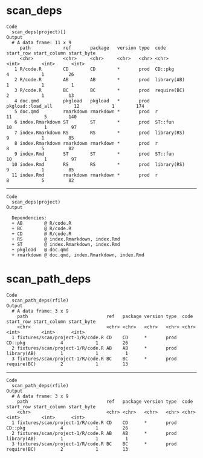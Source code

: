 # scan_deps

    Code
      scan_deps(project)[]
    Output
      # A data frame: 11 x 9
         path            ref       package   version type  code              start_row start_column start_byte
         <chr>           <chr>     <chr>     <chr>   <chr> <chr>                 <int>        <int>      <int>
       1 R/code.R        CD        CD        *       prod  CD::pkg                   4            1         26
       2 R/code.R        AB        AB        *       prod  library(AB)               1            1          1
       3 R/code.R        BC        BC        *       prod  require(BC)               2            1         13
       4 doc.qmd         pkgload   pkgload   *       prod  pkgload::load_all        12            1        174
       5 doc.qmd         rmarkdown rmarkdown *       prod  r                        11            5        140
       6 index.Rmarkdown ST        ST        *       prod  ST::fun                  10            1         97
       7 index.Rmarkdown RS        RS        *       prod  library(RS)               9            1         85
       8 index.Rmarkdown rmarkdown rmarkdown *       prod  r                         8            5         82
       9 index.Rmd       ST        ST        *       prod  ST::fun                  10            1         97
      10 index.Rmd       RS        RS        *       prod  library(RS)               9            1         85
      11 index.Rmd       rmarkdown rmarkdown *       prod  r                         8            5         82

---

    Code
      scan_deps(project)
    Output
      
      Dependencies:
      + AB        @ R/code.R
      + BC        @ R/code.R
      + CD        @ R/code.R
      + RS        @ index.Rmarkdown, index.Rmd
      + ST        @ index.Rmarkdown, index.Rmd
      + pkgload   @ doc.qmd
      + rmarkdown @ doc.qmd, index.Rmarkdown, index.Rmd

# scan_path_deps

    Code
      scan_path_deps(rfile)
    Output
      # A data frame: 3 x 9
        path                             ref   package version type  code        start_row start_column start_byte
        <chr>                            <chr> <chr>   <chr>   <chr> <chr>           <int>        <int>      <int>
      1 fixtures/scan/project-1/R/code.R CD    CD      *       prod  CD::pkg             4            1         26
      2 fixtures/scan/project-1/R/code.R AB    AB      *       prod  library(AB)         1            1          1
      3 fixtures/scan/project-1/R/code.R BC    BC      *       prod  require(BC)         2            1         13

---

    Code
      scan_path_deps(rfile)
    Output
      # A data frame: 3 x 9
        path                             ref   package version type  code        start_row start_column start_byte
        <chr>                            <chr> <chr>   <chr>   <chr> <chr>           <int>        <int>      <int>
      1 fixtures/scan/project-1/R/code.R CD    CD      *       prod  CD::pkg             4            1         26
      2 fixtures/scan/project-1/R/code.R AB    AB      *       prod  library(AB)         1            1          1
      3 fixtures/scan/project-1/R/code.R BC    BC      *       prod  require(BC)         2            1         13

